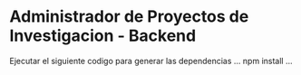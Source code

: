 # Administrador de Proyectos de Investigacion - Backend

Ejecutar el siguiente codigo para generar las dependencias
...
npm install
...
